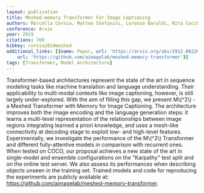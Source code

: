 ```yaml
---
layout: publication
title: Meshed-memory Transformer For Image Captioning
authors: Marcella Cornia, Matteo Stefanini, Lorenzo Baraldi, Rita Cucchiara
conference: Arxiv
year: 2019
citations: 769
bibkey: cornia2019meshed
additional_links: [{name: Paper, url: 'https://arxiv.org/abs/1912.08226'}, {name: Code,
    url: 'https://github.com/aimagelab/meshed-memory-transformer'}]
tags: [Transformer, Model Architecture]
---
```

Transformer-based architectures represent the state of the art in sequence
modeling tasks like machine translation and language understanding. Their
applicability to multi-modal contexts like image captioning, however, is still
largely under-explored. With the aim of filling this gap, we present M\\(^2\\) - a
Meshed Transformer with Memory for Image Captioning. The architecture improves
both the image encoding and the language generation steps: it learns a
multi-level representation of the relationships between image regions
integrating learned a priori knowledge, and uses a mesh-like connectivity at
decoding stage to exploit low- and high-level features. Experimentally, we
investigate the performance of the M\\(^2\\) Transformer and different
fully-attentive models in comparison with recurrent ones. When tested on COCO,
our proposal achieves a new state of the art in single-model and ensemble
configurations on the "Karpathy" test split and on the online test server. We
also assess its performances when describing objects unseen in the training
set. Trained models and code for reproducing the experiments are publicly
available at: https://github.com/aimagelab/meshed-memory-transformer.